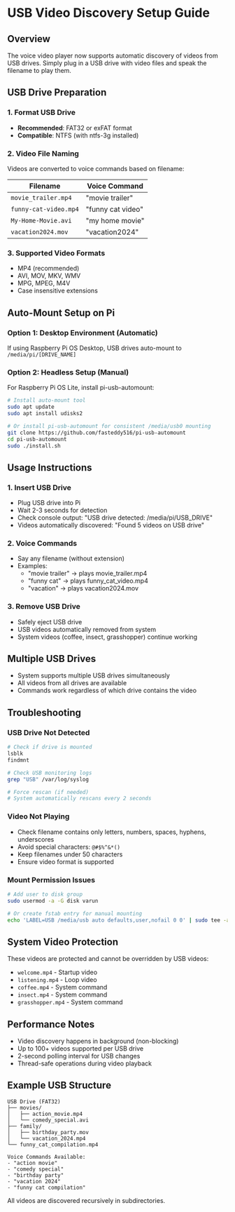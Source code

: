 # USB Video Discovery Setup Guide

## Overview
The voice video player now supports automatic discovery of videos from USB drives. Simply plug in a USB drive with video files and speak the filename to play them.

## USB Drive Preparation

### 1. Format USB Drive
- **Recommended**: FAT32 or exFAT format
- **Compatible**: NTFS (with ntfs-3g installed)

### 2. Video File Naming
Videos are converted to voice commands based on filename:

| Filename | Voice Command |
|----------|---------------|
| `movie_trailer.mp4` | "movie trailer" |
| `funny-cat-video.mp4` | "funny cat video" |
| `My-Home-Movie.avi` | "my home movie" |
| `vacation2024.mov` | "vacation2024" |

### 3. Supported Video Formats
- MP4 (recommended)
- AVI, MOV, MKV, WMV
- MPG, MPEG, M4V
- Case insensitive extensions

## Auto-Mount Setup on Pi

### Option 1: Desktop Environment (Automatic)
If using Raspberry Pi OS Desktop, USB drives auto-mount to `/media/pi/[DRIVE_NAME]`

### Option 2: Headless Setup (Manual)
For Raspberry Pi OS Lite, install pi-usb-automount:

```bash
# Install auto-mount tool
sudo apt update
sudo apt install udisks2

# Or install pi-usb-automount for consistent /media/usb0 mounting
git clone https://github.com/fasteddy516/pi-usb-automount
cd pi-usb-automount
sudo ./install.sh
```

## Usage Instructions

### 1. Insert USB Drive
- Plug USB drive into Pi
- Wait 2-3 seconds for detection
- Check console output: "USB drive detected: /media/pi/USB_DRIVE"
- Videos automatically discovered: "Found 5 videos on USB drive"

### 2. Voice Commands
- Say any filename (without extension)
- Examples:
  - "movie trailer" → plays movie_trailer.mp4
  - "funny cat" → plays funny_cat_video.mp4
  - "vacation" → plays vacation2024.mov

### 3. Remove USB Drive
- Safely eject USB drive
- USB videos automatically removed from system
- System videos (coffee, insect, grasshopper) continue working

## Multiple USB Drives
- System supports multiple USB drives simultaneously
- All videos from all drives are available
- Commands work regardless of which drive contains the video

## Troubleshooting

### USB Drive Not Detected
```bash
# Check if drive is mounted
lsblk
findmnt

# Check USB monitoring logs
grep "USB" /var/log/syslog

# Force rescan (if needed)
# System automatically rescans every 2 seconds
```

### Video Not Playing
- Check filename contains only letters, numbers, spaces, hyphens, underscores
- Avoid special characters: `@#$%^&*()`
- Keep filenames under 50 characters
- Ensure video format is supported

### Mount Permission Issues
```bash
# Add user to disk group
sudo usermod -a -G disk varun

# Or create fstab entry for manual mounting
echo 'LABEL=USB /media/usb auto defaults,user,nofail 0 0' | sudo tee -a /etc/fstab
```

## System Video Protection
These videos are protected and cannot be overridden by USB videos:
- `welcome.mp4` - Startup video
- `listening.mp4` - Loop video  
- `coffee.mp4` - System command
- `insect.mp4` - System command
- `grasshopper.mp4` - System command

## Performance Notes
- Video discovery happens in background (non-blocking)
- Up to 100+ videos supported per USB drive
- 2-second polling interval for USB changes
- Thread-safe operations during video playback

## Example USB Structure
```
USB Drive (FAT32)
├── movies/
│   ├── action_movie.mp4
│   └── comedy_special.avi
├── family/
│   ├── birthday_party.mov
│   └── vacation_2024.mp4
└── funny_cat_compilation.mp4

Voice Commands Available:
- "action movie"
- "comedy special" 
- "birthday party"
- "vacation 2024"
- "funny cat compilation"
```

All videos are discovered recursively in subdirectories.